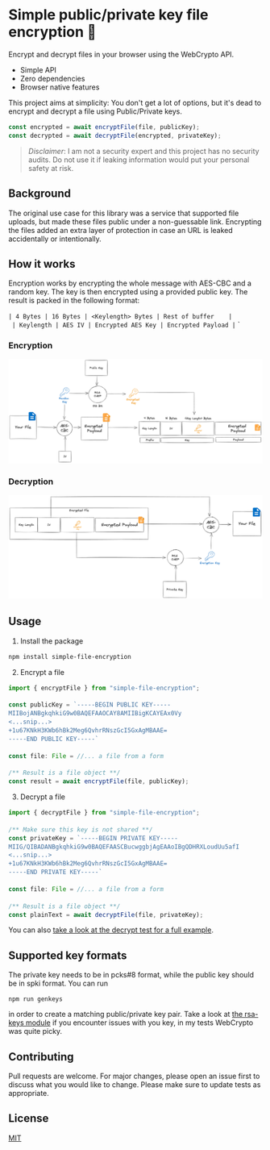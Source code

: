 # Simple public/private key file encryption 🔑

Encrypt and decrypt files in your browser using the WebCrypto API.

-   Simple API
-   Zero dependencies
-   Browser native features

This project aims at simplicity: You don't get a lot of options, but it's dead to encrypt and decrypt a file using Public/Private keys.

```typescript
const encrypted = await encryptFile(file, publicKey);
const decrypted = await decryptFile(encrypted, privateKey);
```

> _Disclaimer_: I am not a security expert and this project has no security audits. Do not use it if leaking information would put your personal safety at risk.

## Background

The original use case for this library was a service that supported file uploads, but made these files public under a non-guessable link.
Encrypting the files added an extra layer of protection in case an URL is leaked accidentally or intentionally.

## How it works

Encryption works by encrypting the whole message with AES-CBC and a random key. The key is then encrypted using a provided public key.
The result is packed in the following format:

`| 4 Bytes | 16 Bytes | <Keylength> Bytes | Rest of buffer    |`\
`
| Keylength | AES IV | Encrypted AES Key | Encrypted Payload |`
`

### Encryption

![Encryption schema](https://github.com/mojadev/simple-file-encryption/raw/main/doc/encrypt.png)

### Decryption

![Decryption schema](https://github.com/mojadev/simple-file-encryption/raw/main/doc/decrypt.png)

## Usage

1. Install the package

```sh
npm install simple-file-encryption
```

2. Encrypt a file

```ts
import { encryptFile } from "simple-file-encryption";

const publicKey = `-----BEGIN PUBLIC KEY-----
MIIBojANBgkqhkiG9w0BAQEFAAOCAY8AMIIBigKCAYEAx0Vy
<...snip...>
+1u67KNkH3KWb6hBk2Meg6QvhrRNszGcI5GxAgMBAAE=
-----END PUBLIC KEY-----`

const file: File = //... a file from a form

/** Result is a file object **/
const result = await encryptFile(file, publicKey);

```

3. Decrypt a file

```ts
import { decryptFile } from "simple-file-encryption";

/** Make sure this key is not shared **/
const privateKey = `-----BEGIN PRIVATE KEY-----
MIIG/QIBADANBgkqhkiG9w0BAQEFAASCBucwggbjAgEAAoIBgQDHRXLoudUu5afI
<...snip...>
+1u67KNkH3KWb6hBk2Meg6QvhrRNszGcI5GxAgMBAAE=
-----END PRIVATE KEY-----`

const file: File = //... a file from a form

/** Result is a file object **/
const plainText = await decryptFile(file, privateKey);

```

You can also [take a look at the decrypt test for a full example](./src/decrypt.test.ts).

## Supported key formats

The private key needs to be in pcks#8 format, while the public key should be in spki format.
You can run

```
npm run genkeys
```

in order to create a matching public/private key pair.
Take a look at [the rsa-keys module](./src/rsa-key.ts) if you encounter issues with you key, in my
tests WebCrypto was quite picky.

## Contributing

Pull requests are welcome. For major changes, please open an issue first to discuss what you would like to change.
Please make sure to update tests as appropriate.

## License

[MIT](https://choosealicense.com/licenses/mit/)
